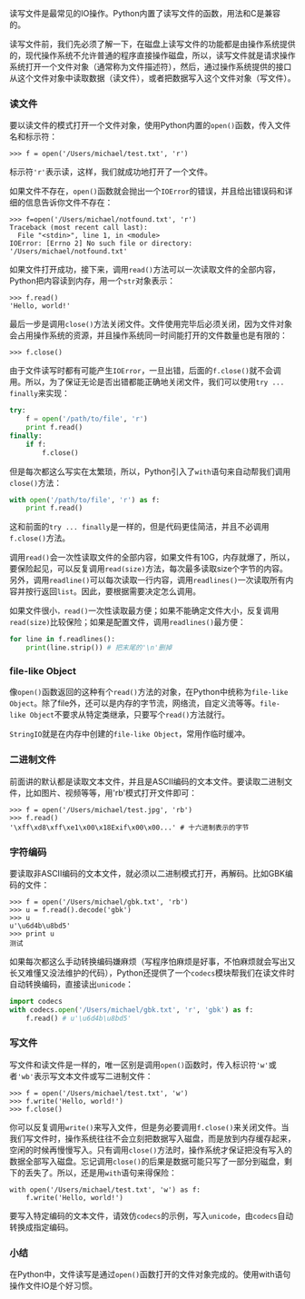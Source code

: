 读写文件是最常见的IO操作。Python内置了读写文件的函数，用法和C是兼容的。

读写文件前，我们先必须了解一下，在磁盘上读写文件的功能都是由操作系统提供的，现代操作系统不允许普通的程序直接操作磁盘，所以，读写文件就是请求操作系统打开一个文件对象（通常称为文件描述符），然后，通过操作系统提供的接口从这个文件对象中读取数据（读文件），或者把数据写入这个文件对象（写文件）。

### 读文件

要以读文件的模式打开一个文件对象，使用Python内置的`open()`函数，传入文件名和标示符：

```
>>> f = open('/Users/michael/test.txt', 'r')
```

标示符`'r'`表示读，这样，我们就成功地打开了一个文件。

如果文件不存在，`open()`函数就会抛出一个`IOError`的错误，并且给出错误码和详细的信息告诉你文件不存在：

```
>>> f=open('/Users/michael/notfound.txt', 'r')
Traceback (most recent call last):
  File "<stdin>", line 1, in <module>
IOError: [Errno 2] No such file or directory: '/Users/michael/notfound.txt'
```

如果文件打开成功，接下来，调用`read()`方法可以一次读取文件的全部内容，Python把内容读到内存，用一个`str`对象表示：

```
>>> f.read()
'Hello, world!'
```

最后一步是调用`close()`方法关闭文件。文件使用完毕后必须关闭，因为文件对象会占用操作系统的资源，并且操作系统同一时间能打开的文件数量也是有限的：

```
>>> f.close()
```

由于文件读写时都有可能产生`IOError`，一旦出错，后面的`f.close()`就不会调用。所以，为了保证无论是否出错都能正确地关闭文件，我们可以使用`try ... finally`来实现：

```python
try:
    f = open('/path/to/file', 'r')
    print f.read()
finally:
    if f:
        f.close()
```

但是每次都这么写实在太繁琐，所以，Python引入了`with`语句来自动帮我们调用`close()`方法：

```python
with open('/path/to/file', 'r') as f:
    print f.read()
```

这和前面的`try ... finally`是一样的，但是代码更佳简洁，并且不必调用`f.close()`方法。

调用`read()`会一次性读取文件的全部内容，如果文件有10G，内存就爆了，所以，要保险起见，可以反复调用`read(size)`方法，每次最多读取size个字节的内容。另外，调用`readline()`可以每次读取一行内容，调用`readlines()`一次读取所有内容并按行返回`list`。因此，要根据需要决定怎么调用。

如果文件很小`，read()`一次性读取最方便；如果不能确定文件大小，反复调用`read(size)`比较保险；如果是配置文件，调用`readlines()`最方便：

```python
for line in f.readlines():
    print(line.strip()) # 把末尾的'\n'删掉
```

### file-like Object

像`open()`函数返回的这种有个`read()`方法的对象，在Python中统称为`file-like Object`。除了file外，还可以是内存的字节流，网络流，自定义流等等。`file-like Object`不要求从特定类继承，只要写个`read()`方法就行。

`StringIO`就是在内存中创建的`file-like Object`，常用作临时缓冲。

### 二进制文件

前面讲的默认都是读取文本文件，并且是ASCII编码的文本文件。要读取二进制文件，比如图片、视频等等，用'rb'模式打开文件即可：

```
>>> f = open('/Users/michael/test.jpg', 'rb')
>>> f.read()
'\xff\xd8\xff\xe1\x00\x18Exif\x00\x00...' # 十六进制表示的字节
```

### 字符编码

要读取非ASCII编码的文本文件，就必须以二进制模式打开，再解码。比如GBK编码的文件：

```
>>> f = open('/Users/michael/gbk.txt', 'rb')
>>> u = f.read().decode('gbk')
>>> u
u'\u6d4b\u8bd5'
>>> print u
测试
```

如果每次都这么手动转换编码嫌麻烦（写程序怕麻烦是好事，不怕麻烦就会写出又长又难懂又没法维护的代码），Python还提供了一个`codecs`模块帮我们在读文件时自动转换编码，直接读出`unicode`：

```PYTHON
import codecs
with codecs.open('/Users/michael/gbk.txt', 'r', 'gbk') as f:
    f.read() # u'\u6d4b\u8bd5'
```

### 写文件

写文件和读文件是一样的，唯一区别是调用`open()`函数时，传入标识符`'w'`或者`'wb'`表示写文本文件或写二进制文件：

```
>>> f = open('/Users/michael/test.txt', 'w')
>>> f.write('Hello, world!')
>>> f.close()
```

你可以反复调用`write()`来写入文件，但是务必要调用`f.close()`来关闭文件。当我们写文件时，操作系统往往不会立刻把数据写入磁盘，而是放到内存缓存起来，空闲的时候再慢慢写入。只有调用`close()`方法时，操作系统才保证把没有写入的数据全部写入磁盘。忘记调用`close()`的后果是数据可能只写了一部分到磁盘，剩下的丢失了。所以，还是用`with`语句来得保险：

```
with open('/Users/michael/test.txt', 'w') as f:
    f.write('Hello, world!')
```

要写入特定编码的文本文件，请效仿`codecs`的示例，写入`unicode`，由`codecs`自动转换成指定编码。

### 小结

在Python中，文件读写是通过`open()`函数打开的文件对象完成的。使用with语句操作文件IO是个好习惯。
